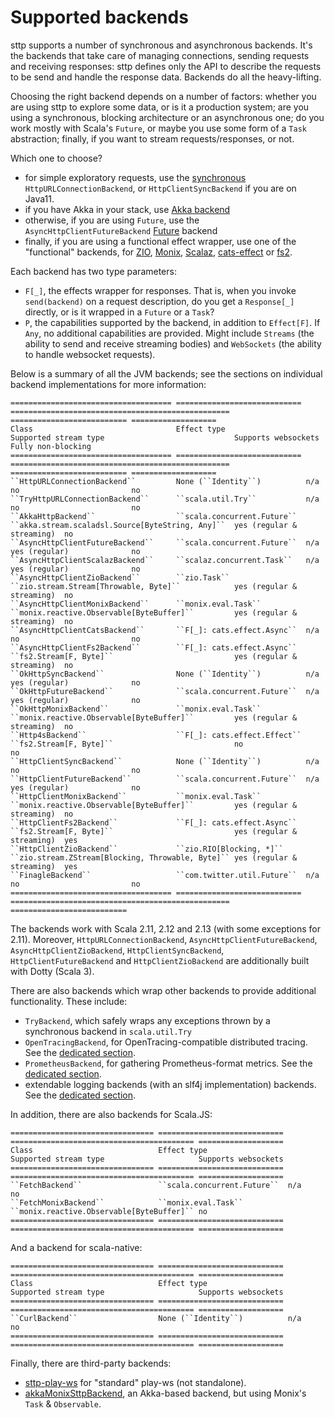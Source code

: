 # Supported backends

sttp supports a number of synchronous and asynchronous backends. It's the backends that take care of managing connections, sending requests and receiving responses: sttp defines only the API to describe the requests to be send and handle the response data. Backends do all the heavy-lifting.

Choosing the right backend depends on a number of factors: whether you are using sttp to explore some data, or is it a production system; are you using a synchronous, blocking architecture or an asynchronous one; do you work mostly with Scala's `Future`, or maybe you use some form of a `Task` abstraction; finally, if you want to stream requests/responses, or not.

Which one to choose?

* for simple exploratory requests, use the [synchronous](synchronous.md) `HttpURLConnectionBackend`, or `HttpClientSyncBackend` if you are on Java11.
* if you have Akka in your stack, use [Akka backend](akka.md)
* otherwise, if you are using `Future`, use the `AsyncHttpClientFutureBackend` [Future](future.md) backend
* finally, if you are using a functional effect wrapper, use one of the "functional" backends, for [ZIO](zio.md), [Monix](monix.md), [Scalaz](scalaz.md), [cats-effect](catseffect.md) or [fs2](fs2.md). 

Each backend has two type parameters:

* `F[_]`, the effects wrapper for responses. That is, when you invoke `send(backend)` on a request description, do you get a `Response[_]` directly, or is it wrapped in a `Future` or a `Task`?
* `P`, the capabilities supported by the backend, in addition to `Effect[F]`. If `Any`, no additional capabilities are provided. Might include `Streams` (the ability to send and receive streaming bodies) and `WebSockets` (the ability to handle websocket requests).

Below is a summary of all the JVM backends; see the sections on individual backend implementations for more information:

```eval_rst
==================================== ============================ ================================================= ========================== ===================
Class                                Effect type                  Supported stream type                             Supports websockets        Fully non-blocking
==================================== ============================ ================================================= ========================== ===================
``HttpURLConnectionBackend``         None (``Identity``)          n/a                                               no                         no
``TryHttpURLConnectionBackend``      ``scala.util.Try``           n/a                                               no                         no
``AkkaHttpBackend``                  ``scala.concurrent.Future``  ``akka.stream.scaladsl.Source[ByteString, Any]``  yes (regular & streaming)  no
``AsyncHttpClientFutureBackend``     ``scala.concurrent.Future``  n/a                                               yes (regular)              no
``AsyncHttpClientScalazBackend``     ``scalaz.concurrent.Task``   n/a                                               yes (regular)              no
``AsyncHttpClientZioBackend``        ``zio.Task``                 ``zio.stream.Stream[Throwable, Byte]``            yes (regular & streaming)  no
``AsyncHttpClientMonixBackend``      ``monix.eval.Task``          ``monix.reactive.Observable[ByteBuffer]``         yes (regular & streaming)  no
``AsyncHttpClientCatsBackend``       ``F[_]: cats.effect.Async``  n/a                                               no                         no
``AsyncHttpClientFs2Backend``        ``F[_]: cats.effect.Async``  ``fs2.Stream[F, Byte]``                           yes (regular & streaming)  no
``OkHttpSyncBackend``                None (``Identity``)          n/a                                               yes (regular)              no
``OkHttpFutureBackend``              ``scala.concurrent.Future``  n/a                                               yes (regular)              no
``OkHttpMonixBackend``               ``monix.eval.Task``          ``monix.reactive.Observable[ByteBuffer]``         yes (regular & streaming)  no
``Http4sBackend``                    ``F[_]: cats.effect.Effect`` ``fs2.Stream[F, Byte]``                           no                         no
``HttpClientSyncBackend``            None (``Identity``)          n/a                                               no                         no
``HttpClientFutureBackend``          ``scala.concurrent.Future``  n/a                                               yes (regular)              no
``HttpClientMonixBackend``           ``monix.eval.Task``          ``monix.reactive.Observable[ByteBuffer]``         yes (regular & streaming)  no
``HttpClientFs2Backend``             ``F[_]: cats.effect.Async``  ``fs2.Stream[F, Byte]``                           yes (regular & streaming)  yes
``HttpClientZioBackend``             ``zio.RIO[Blocking, *]``     ``zio.stream.ZStream[Blocking, Throwable, Byte]`` yes (regular & streaming)  yes
``FinagleBackend``                   ``com.twitter.util.Future``  n/a                                               no                         no
==================================== ============================ ================================================= ==========================
```

The backends work with Scala 2.11, 2.12 and 2.13 (with some exceptions for 2.11). Moreover, `HttpURLConnectionBackend`, `AsyncHttpClientFutureBackend`, `AsyncHttpClientZioBackend`, `HttpClientSyncBackend`, `HttpClientFutureBackend` and `HttpClientZioBackend` are additionally built with Dotty (Scala 3).

There are also backends which wrap other backends to provide additional functionality. These include:

* `TryBackend`, which safely wraps any exceptions thrown by a synchronous backend in `scala.util.Try`
* `OpenTracingBackend`, for OpenTracing-compatible distributed tracing. See the [dedicated section](wrappers/opentracing.md).
* `PrometheusBackend`, for gathering Prometheus-format metrics. See the [dedicated section](wrappers/prometheus.md).
* extendable logging backends (with an slf4j implementation) backends. See the [dedicated section](wrappers/logging.md).

In addition, there are also backends for Scala.JS:

```eval_rst
================================ ============================ ========================================= ===================
Class                            Effect type                  Supported stream type                     Supports websockets
================================ ============================ ========================================= ===================
``FetchBackend``                 ``scala.concurrent.Future``  n/a                                       no
``FetchMonixBackend``            ``monix.eval.Task``          ``monix.reactive.Observable[ByteBuffer]`` no
================================ ============================ ========================================= ===================
```

And a backend for scala-native:

```eval_rst
================================ ============================ ========================================= ===================
Class                            Effect type                  Supported stream type                     Supports websockets
================================ ============================ ========================================= ===================
``CurlBackend``                  None (``Identity``)          n/a                                       no
================================ ============================ ========================================= ===================
```

Finally, there are third-party backends:

* [sttp-play-ws](https://github.com/ragb/sttp-play-ws) for "standard" play-ws (not standalone).
* [akkaMonixSttpBackend](https://github.com/fullfacing/akkaMonixSttpBackend), an Akka-based backend, but using Monix's `Task` & `Observable`.
